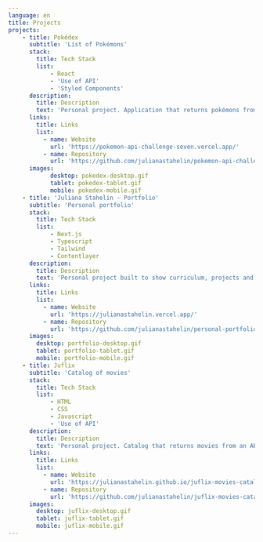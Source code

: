 ```yaml
---
language: en
title: Projects
projects:
    - title: Pokédex
      subtitle: 'List of Pokémons'
      stack: 
        title: Tech Stack
        list:
            - React 
            - 'Use of API'
            - 'Styled Components'
      description: 
        title: Description
        text: 'Personal project. Application that returns pokémons from an API. Displays details of each pokémon and features search by name and sort by type.'
      links: 
        title: Links
        list:
          - name: Website
            url: 'https://pokemon-api-challenge-seven.vercel.app/'
          - name: Repository
            url: 'https://github.com/julianastahelin/pokemon-api-challenge'
      images: 
            desktop: pokedex-desktop.gif
            tablet: pokedex-tablet.gif
            mobile: pokedex-mobile.gif
    - title: 'Juliana Stahelin - Portfolio'
      subtitle: 'Personal portfolio'
      stack: 
        title: Tech Stack
        list:
            - Next.js
            - Typescript
            - Tailwind
            - Contentlayer
      description:
        title: Description
        text: 'Personal project built to show curriculum, projects and abilities in web development. Available in two languages.'
      links:
        title: Links
        list:
          - name: Website
            url: 'https://julianastahelin.vercel.app/'
          - name: Repository
            url: 'https://github.com/julianastahelin/personal-portfolio'
      images:
        desktop: portfolio-desktop.gif
        tablet: portfolio-tablet.gif
        mobile: portfolio-mobile.gif
    - title: Juflix
      subtitle: 'Catalog of movies'
      stack:
        title: Tech Stack
        list:
            - HTML
            - CSS
            - Javascript 
            - 'Use of API'
      description: 
        title: Description
        text: 'Personal project. Catalog that returns movies from an API. It is possible to filter by genre, by best ranked movies and search by name.'  
      links:
        title: Links
        list:
          - name: Website
            url: 'https://julianastahelin.github.io/juflix-movies-catalog/'
          - name: Repository 
            url: 'https://github.com/julianastahelin/juflix-movies-catalog' 
      images: 
        desktop: juflix-desktop.gif
        tablet: juflix-tablet.gif
        mobile: juflix-mobile.gif
---
```

